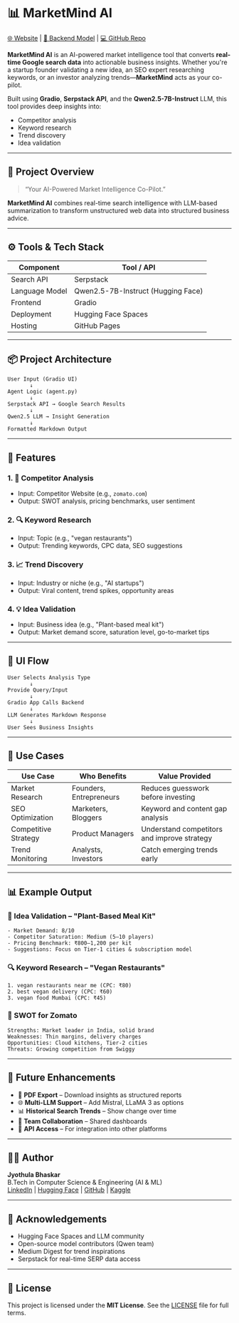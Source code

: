 # 📊 MarketMind AI

[🌐 Website](https://bhaskar2603.github.io/MarketMind_AI/) | [🤖 Backend Model](https://huggingface.co/spaces/Bhaskar2611/marketmind) | [💻 GitHub Repo](https://github.com/Bhaskar2603/MarketMind_AI)

**MarketMind AI** is an AI-powered market intelligence tool that converts **real-time Google search data** into actionable business insights. Whether you're a startup founder validating a new idea, an SEO expert researching keywords, or an investor analyzing trends—**MarketMind** acts as your co-pilot.

Built using **Gradio**, **Serpstack API**, and the **Qwen2.5-7B-Instruct** LLM, this tool provides deep insights into:
- Competitor analysis
- Keyword research
- Trend discovery
- Idea validation

---

## 🧠 Project Overview

> “Your AI-Powered Market Intelligence Co-Pilot.”

**MarketMind AI** combines real-time search intelligence with LLM-based summarization to transform unstructured web data into structured business advice.

---

## ⚙️ Tools & Tech Stack

| Component          | Tool / API                                   |
|-------------------|----------------------------------------------|
| Search API         | Serpstack                                    |
| Language Model     | Qwen2.5-7B-Instruct (Hugging Face)           |
| Frontend           | Gradio                                       |
| Deployment         | Hugging Face Spaces                          |
| Hosting            | GitHub Pages                                 |

---

## 📦 Project Architecture

```
User Input (Gradio UI)
       ↓
Agent Logic (agent.py)
       ↓
Serpstack API → Google Search Results
       ↓
Qwen2.5 LLM → Insight Generation
       ↓
Formatted Markdown Output
```

---

## 🚀 Features

### 1. 🏢 Competitor Analysis
- Input: Competitor Website (e.g., `zomato.com`)
- Output: SWOT analysis, pricing benchmarks, user sentiment

### 2. 🔍 Keyword Research
- Input: Topic (e.g., "vegan restaurants")
- Output: Trending keywords, CPC data, SEO suggestions

### 3. 📈 Trend Discovery
- Input: Industry or niche (e.g., "AI startups")
- Output: Viral content, trend spikes, opportunity areas

### 4. 💡 Idea Validation
- Input: Business idea (e.g., "Plant-based meal kit")
- Output: Market demand score, saturation level, go-to-market tips

---

## 🧩 UI Flow

```
User Selects Analysis Type
       ↓
Provide Query/Input
       ↓
Gradio App Calls Backend
       ↓
LLM Generates Markdown Response
       ↓
User Sees Business Insights
```

---

## 📌 Use Cases

| Use Case              | Who Benefits                  | Value Provided                               |
|-----------------------|-------------------------------|----------------------------------------------|
| Market Research       | Founders, Entrepreneurs        | Reduces guesswork before investing           |
| SEO Optimization      | Marketers, Bloggers            | Keyword and content gap analysis             |
| Competitive Strategy  | Product Managers               | Understand competitors and improve strategy  |
| Trend Monitoring      | Analysts, Investors            | Catch emerging trends early                  |

---


## 📊 Example Output

### 🧪 Idea Validation – "Plant-Based Meal Kit"
```
- Market Demand: 8/10
- Competitor Saturation: Medium (5–10 players)
- Pricing Benchmark: ₹800–1,200 per kit
- Suggestions: Focus on Tier-1 cities & subscription model
```

### 🔍 Keyword Research – "Vegan Restaurants"
```
1. vegan restaurants near me (CPC: ₹80)
2. best vegan delivery (CPC: ₹60)
3. vegan food Mumbai (CPC: ₹45)
```

### 💼 SWOT for Zomato
```
Strengths: Market leader in India, solid brand
Weaknesses: Thin margins, delivery charges
Opportunities: Cloud kitchens, Tier-2 cities
Threats: Growing competition from Swiggy
```

---

## 🌱 Future Enhancements

- 🧾 **PDF Export** – Download insights as structured reports  
- 🌐 **Multi-LLM Support** – Add Mistral, LLaMA 3 as options  
- 📊 **Historical Search Trends** – Show change over time  
- 👥 **Team Collaboration** – Shared dashboards  
- 🔗 **API Access** – For integration into other platforms  

---

## 👨‍💻 Author

**Jyothula Bhaskar**  
B.Tech in Computer Science & Engineering (AI & ML)  
[LinkedIn](https://www.linkedin.com/in/bhaskar-jyothula-974bbb271/) | [Hugging Face](https://huggingface.co/Bhaskar2611) | [GitHub](https://github.com/Bhaskar2603) | [Kaggle](https://www.kaggle.com/bhaskarjyothula)

---

## 🙏 Acknowledgements

- Hugging Face Spaces and LLM community  
- Open-source model contributors (Qwen team)  
- Medium Digest for trend inspirations  
- Serpstack for real-time SERP data access

---

## 📄 License

This project is licensed under the **MIT License**. See the [LICENSE](LICENSE) file for full terms.

